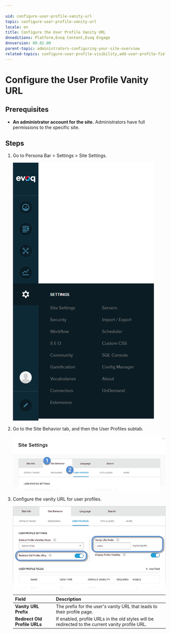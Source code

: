 ```yaml
---

uid: configure-user-profile-vanity-url
topic: configure-user-profile-vanity-url
locale: en
title: Configure the User Profile Vanity URL
dnneditions: Platform,Evoq Content,Evoq Engage
dnnversion: 09.02.00
parent-topic: administrators-configuring-your-site-overview
related-topics: configure-user-profile-visibility,add-user-profile-field,edit-user-profile-field,delete-user-profile-field,organize-user-profile-fields
---
```


# Configure the User Profile Vanity URL

## Prerequisites

*   **An administrator account for the site.** Administrators have full permissions to the specific site.

## Steps

1.  Go to Persona Bar \> Settings \> Site Settings.
    
    ![Persona Bar > Settings > Site Settings](/images/scr-pbar-host-Settings-E91.png)
    
2.  Go to the Site Behavior tab, and then the User Profiles subtab.
    
    ![Site Behavior > User Profiles](/images/scr-pbtabs-host-Settings-SiteSettings-SiteBehavior-UserProfiles-E90.png)
    
3.  Configure the vanity URL for user profiles.
    
      
    
    ![Site Settings > Site Behavior > User Profiles — vanity URL settings](/images/scr-SiteSettings-SiteBehavior-UserProfiles-UserProfileSettings-VanityURL-E90.png)
    
      
    
    |Field|Description|
    |---|---|
    |<strong>Vanity URL Prefix</strong>|The prefix for the user's vanity URL that leads to their profile page.|
    |<strong>Redirect Old Profile URLs</strong>|If enabled, profile URLs in the old styles will be redirected to the current vanity profile URL.|